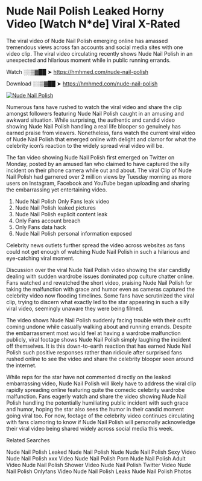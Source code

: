 ﻿# Nude Nail Polish Leaked Horny Video [Watch N*de] Viral X-Rated

The viral video of ﻿Nude Nail Polish emerging online has amassed tremendous views across fan accounts and social media sites with one video clip. The viral video circulating recently shows ﻿Nude Nail Polish in an unexpected and hilarious moment while in public running errands. 

Watch ░░▒▓██ ➤ https://hmhmed.com/nude-nail-polish

Download ░░▒▓██ ➤ https://hmhmed.com/nude-nail-polish

[![Nude Nail Polish](https://i.imgur.com/dJHk4Zq.gif)](https://hmhmed.com/nude-nail-polish)

Numerous fans have rushed to watch the viral video and share the clip amongst followers featuring ﻿Nude Nail Polish caught in an amusing and awkward situation. While surprising, the authentic and candid video showing ﻿Nude Nail Polish handling a real life blooper so genuinely has earned praise from viewers. Nonetheless, fans watch the current viral video of ﻿Nude Nail Polish that emerged online with delight and clamor for what the celebrity icon’s reaction to the widely spread viral video will be.

The fan video showing ﻿Nude Nail Polish first emerged on Twitter on Monday, posted by an amused fan who claimed to have captured the silly incident on their phone camera while out and about. The viral Clip of ﻿Nude Nail Polish had garnered over 2 million views by Tuesday morning as more users on Instagram, Facebook and YouTube began uploading and sharing the embarrassing yet entertaining video. 

1. ﻿Nude Nail Polish Only Fans leak video
2. ﻿Nude Nail Polish leaked pictures
3. ﻿Nude Nail Polish explicit content leak
4. Only Fans account breach
5. Only Fans data hack
6. ﻿Nude Nail Polish personal information exposed

Celebrity news outlets further spread the video across websites as fans could not get enough of watching ﻿Nude Nail Polish in such a hilarious and eye-catching viral moment. 

Discussion over the viral ﻿Nude Nail Polish video showing the star candidly dealing with sudden wardrobe issues dominated pop culture chatter online. Fans watched and rewatched the short video, praising ﻿Nude Nail Polish for taking the malfunction with grace and humor even as cameras captured the celebrity video now flooding timelines. Some fans have scrutinized the viral clip, trying to discern what exactly led to the star appearing in such a silly viral video, seemingly unaware they were being filmed.

The video shows ﻿Nude Nail Polish suddenly facing trouble with their outfit coming undone while casually walking about and running errands. Despite the embarrassment most would feel at having a wardrobe malfunction publicly, viral footage shows ﻿Nude Nail Polish simply laughing the incident off themselves. It is this down-to-earth reaction that has earned ﻿Nude Nail Polish such positive responses rather than ridicule after surprised fans rushed online to see the video and share the celebrity blooper seen around the internet.  

While reps for the star have not commented directly on the leaked embarrassing video, ﻿Nude Nail Polish will likely have to address the viral clip rapidly spreading online featuring quite the comedic celebrity wardrobe malfunction. Fans eagerly watch and share the video showing ﻿Nude Nail Polish handling the potentially humiliating public incident with such grace and humor, hoping the star also sees the humor in their candid moment going viral too. For now, footage of the celebrity video continues circulating with fans clamoring to know if ﻿Nude Nail Polish will personally acknowledge their viral video being shared widely across social media this week.

Related Searches

﻿Nude Nail Polish Leaked
﻿Nude Nail Polish Nude
﻿Nude Nail Polish Sexy Video
﻿Nude Nail Polish xxx Video
﻿Nude Nail Polish Porn
﻿Nude Nail Polish Adult Video
﻿Nude Nail Polish Shower Video
﻿Nude Nail Polish Twitter Video
﻿Nude Nail Polish Onlyfans Video
﻿Nude Nail Polish Leaks
﻿Nude Nail Polish Photos